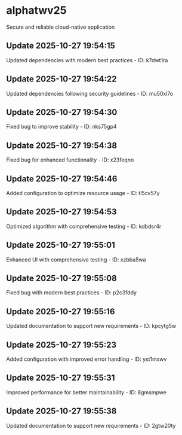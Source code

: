 # alphatwv25
Secure and reliable cloud-native application

## Update 2025-10-27 19:54:15
Updated dependencies with modern best practices - ID: k7dwt1ra


## Update 2025-10-27 19:54:22
Updated dependencies following security guidelines - ID: mu50xl7o


## Update 2025-10-27 19:54:30
Fixed bug to improve stability - ID: nks75gp4


## Update 2025-10-27 19:54:38
Fixed bug for enhanced functionality - ID: x23feqno


## Update 2025-10-27 19:54:46
Added configuration to optimize resource usage - ID: tl5cv57y


## Update 2025-10-27 19:54:53
Optimized algorithm with comprehensive testing - ID: kdbdsr4r


## Update 2025-10-27 19:55:01
Enhanced UI with comprehensive testing - ID: xzbba5wa


## Update 2025-10-27 19:55:08
Fixed bug with modern best practices - ID: p2c3fddy


## Update 2025-10-27 19:55:16
Updated documentation to support new requirements - ID: kpcytg5w


## Update 2025-10-27 19:55:23
Added configuration with improved error handling - ID: yst1mswv


## Update 2025-10-27 19:55:31
Improved performance for better maintainability - ID: 8gmsmpwe


## Update 2025-10-27 19:55:38
Updated documentation to support new requirements - ID: 2gtw20ty

